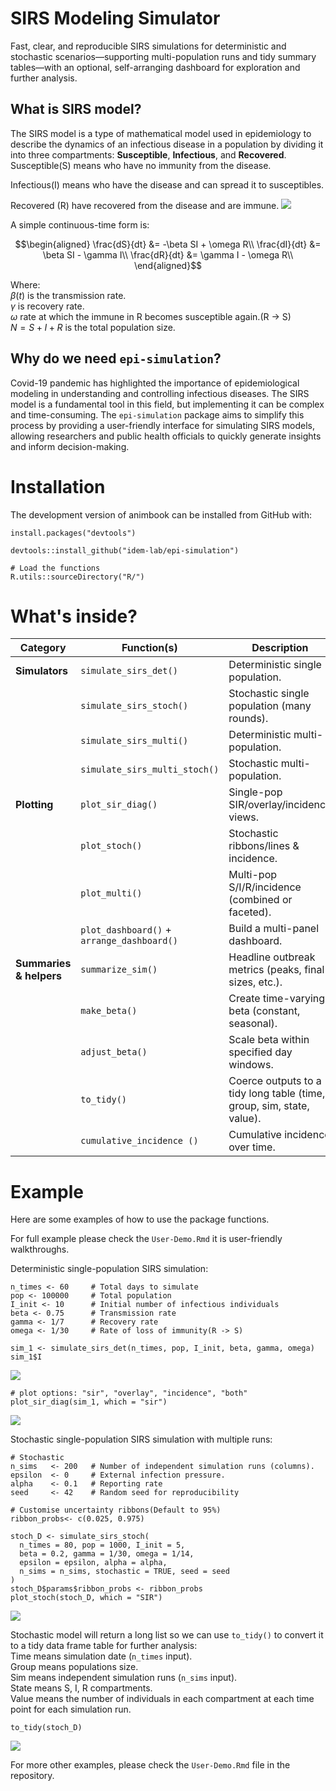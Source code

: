 # SIRS Modeling Simulator

Fast, clear, and reproducible SIRS simulations for deterministic and stochastic scenarios—supporting multi-population runs and tidy summary tables—with an optional, self-arranging dashboard for exploration and further analysis.

## What is SIRS model?

The SIRS model is a type of mathematical model used in epidemiology to describe the dynamics of an infectious disease in a population by dividing it into three compartments: **Susceptible**, **Infectious**, and **Recovered**.<br>
Susceptible(S) means who have no immunity from the disease.<br>

Infectious(I) means who have the disease and can spread it to susceptibles.<br>

Recovered (R) have recovered from the disease and are immune.
![](images/SIRS.png)

A simple continuous-time form is:

$$\begin{aligned}
\frac{dS}{dt} &= -\beta SI + \omega R\\
\frac{dI}{dt} &=  \beta SI - \gamma I\\
\frac{dR}{dt} &=  \gamma I - \omega R\\
\end{aligned}$$

Where: <br>
$\beta(t)$ is the transmission rate.<br>
$\gamma$ is recovery rate.<br>
$\omega$ rate at which the immune in R becomes susceptible again.(R → S)<br>
$N = S + I + R$ is the total population size.

## Why do we need `epi-simulation`?

Covid-19 pandemic has highlighted the importance of epidemiological modeling in understanding and controlling infectious diseases. 
The SIRS model is a fundamental tool in this field, but implementing it can be complex and time-consuming. 
The `epi-simulation` package aims to simplify this process by providing a user-friendly interface for simulating SIRS models, 
allowing researchers and public health officials to quickly generate insights and inform decision-making.

# Installation
The development version of animbook can be installed from GitHub with:

```{r}
install.packages("devtools")

devtools::install_github("idem-lab/epi-simulation")

# Load the functions
R.utils::sourceDirectory("R/")

```

# What's inside?

| Category | Function(s) | Description |
|------------------|---------------------|---------------------------------|
| **Simulators** | `simulate_sirs_det()` | Deterministic single population. |
|  | `simulate_sirs_stoch()` | Stochastic single population (many rounds). |
|  | `simulate_sirs_multi()` | Deterministic multi-population. |
|  | `simulate_sirs_multi_stoch()` | Stochastic multi-population. |
| **Plotting** | `plot_sir_diag()` | Single-pop SIR/overlay/incidence views. |
|  | `plot_stoch()` | Stochastic ribbons/lines & incidence. |
|  | `plot_multi()` | Multi-pop S/I/R/incidence (combined or faceted). |
|  | `plot_dashboard()` + `arrange_dashboard()` | Build a multi-panel dashboard. |
| **Summaries & helpers** | `summarize_sim()` | Headline outbreak metrics (peaks, final sizes, etc.). |
|  | `make_beta()` | Create time-varying beta (constant, seasonal). |
|  | `adjust_beta()` | Scale beta within specified day windows. |
|  | `to_tidy()` | Coerce outputs to a tidy long table (time, group, sim, state, value). |
|  | `cumulative_incidence ()` | Cumulative incidence over time. |

# Example

Here are some examples of how to use the package functions.<br>

For full example please check the `User-Demo.Rmd` it is user-friendly walkthroughs.<br>

Deterministic single-population SIRS simulation:

```{r}
n_times <- 60     # Total days to simulate
pop <- 100000     # Total population
I_init <- 10      # Initial number of infectious individuals
beta <- 0.75      # Transmission rate
gamma <- 1/7      # Recovery rate
omega <- 1/30     # Rate of loss of immunity(R -> S)

sim_1 <- simulate_sirs_det(n_times, pop, I_init, beta, gamma, omega)
sim_1$I
```

![](images/op1.png)

```{r}
# plot options: "sir", "overlay", "incidence", "both"
plot_sir_diag(sim_1, which = "sir")
```

![](images/op2.png)

Stochastic single-population SIRS simulation with multiple runs:

```{r}
# Stochastic
n_sims   <- 200   # Number of independent simulation runs (columns).
epsilon  <- 0     # External infection pressure.
alpha    <- 0.1   # Reporting rate
seed     <- 42    # Random seed for reproducibility

# Customise uncertainty ribbons(Default to 95%)
ribbon_probs<- c(0.025, 0.975)

stoch_D <- simulate_sirs_stoch(
  n_times = 80, pop = 1000, I_init = 5,
  beta = 0.2, gamma = 1/30, omega = 1/14,
  epsilon = epsilon, alpha = alpha,
  n_sims = n_sims, stochastic = TRUE, seed = seed
)
stoch_D$params$ribbon_probs <- ribbon_probs
plot_stoch(stoch_D, which = "SIR")
```
![](images/op3.png)

Stochastic model will return a long list so we can use `to_tidy()` to convert it to a tidy data frame table for further analysis:<br>
Time means simulation date (`n_times` input).<br>
Group means populations size.<br>
Sim means independent simulation runs (`n_sims` input).<br>
State means S, I, R compartments.<br>
Value means the number of individuals in each compartment at each time point for each simulation run.

```{r}
to_tidy(stoch_D)
```
![](images/op4.png)

For more other examples, please check the `User-Demo.Rmd` file in the repository.